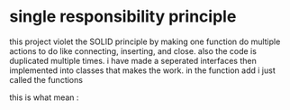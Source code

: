 
# single responsibility principle


this project violet the SOLID principle by making one function do multiple actions to do like connecting, inserting, and close. also the code is duplicated multiple times.
i have made a seperated interfaces then implemented into classes that makes the work. in the function add i just called the functions



this is what mean : 












